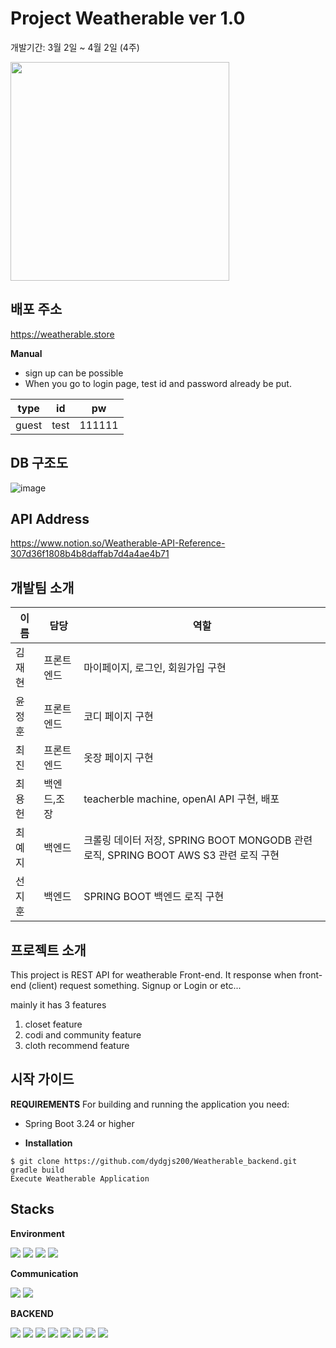 # Project Weatherable ver 1.0
개발기간: 3월 2일 ~ 4월 2일 (4주)

<img src="https://github.com/dydgjs200/Weatherable_backend/assets/146299597/a8aeda62-c8ed-4dca-863d-8c89c9426c8b" widht="400" height="350" />


## 배포 주소
https://weatherable.store


**Manual**
* sign up can be possible
* When you go to login page, test id and password already be put.

|type|id|pw|
|----|--|------|
|guest|test|111111|


## DB 구조도
![image](https://github.com/dydgjs200/Weatherable_backend/assets/146299597/8d24a967-e09e-433c-b147-30ad8e89537f)


## API Address
https://www.notion.so/Weatherable-API-Reference-307d36f1808b4b8daffab7d4a4ae4b71


## 개발팀 소개
|이름|담당|역할|
|------|-----|--------|
|김재현|프론트엔드| 마이페이지, 로그인, 회원가입 구현|
|윤정훈|프론트엔드| 코디 페이지 구현 |
|최진|프론트엔드| 옷장 페이지 구현 |
|최용헌|백엔드,조장| teacherble machine, openAI API 구현, 배포  |
|최예지|백엔드| 크롤링 데이터 저장, SPRING BOOT MONGODB 관련 로직, SPRING BOOT AWS S3 관련 로직 구현|
|선지훈|백엔드| SPRING BOOT 백엔드 로직 구현|


## 프로젝트 소개
This project is REST API for weatherable Front-end.
It response when front-end (client) request something. Signup or Login or etc...

mainly it has 3 features
1. closet feature
2. codi and community feature
3. cloth recommend feature


## 시작 가이드
**REQUIREMENTS**
For building and running the application you need:
* Spring Boot 3.24 or higher

* **Installation**
```
$ git clone https://github.com/dydgjs200/Weatherable_backend.git
gradle build
Execute Weatherable Application
```

## Stacks
**Environment** 

<img src="https://img.shields.io/badge/Spring-6DB33F?style=for-the-badge&logo=Spring&logoColor=white"> <img src="https://img.shields.io/badge/Figma-F24E1E?style=for-the-badge&logo=Figma&logoColor=white">
<img src="https://img.shields.io/badge/Git-F05032?style=for-the-badge&logo=Git&logoColor=white"> <img src="https://img.shields.io/badge/Git Hub-181717?style=for-the-badge&logo=GitHub&logoColor=white">

**Communication**

<img src="https://img.shields.io/badge/Notion-000000?style=for-the-badge&logo=Notion&logoColor=white"> <img src="https://img.shields.io/badge/Slack-4A154B?style=for-the-badge&logo=Slack&logoColor=white"> 

**BACKEND**

<img src="https://img.shields.io/badge/Spring Boot-6DB33F?style=for-the-badge&logo=Spring Boot&logoColor=white"> <img src="https://img.shields.io/badge/Spring Security-6DB33F?style=for-the-badge&logo=Spring Security&logoColor=white"> <img src="https://img.shields.io/badge/JWT-000000?style=for-the-badge&logo=JWT&logoColor=white">
<img src="https://img.shields.io/badge/Bcrypt-000000?style=for-the-badge&logo=Bcrypt&logoColor=white"> <img src="https://img.shields.io/badge/MySQL-4479A1?style=for-the-badge&logo=MySQL&logoColor=white">
<img src="https://img.shields.io/badge/Cors-000000?style=for-the-badge&logo=&logoColor=white"> <img src="https://img.shields.io/badge/Amazon S3-569A31?style=for-the-badge&logo=Amazon S3&logoColor=white">
<img src="https://img.shields.io/badge/MongoDB-47A248?style=for-the-badge&logo=MongoDB&logoColor=white">


